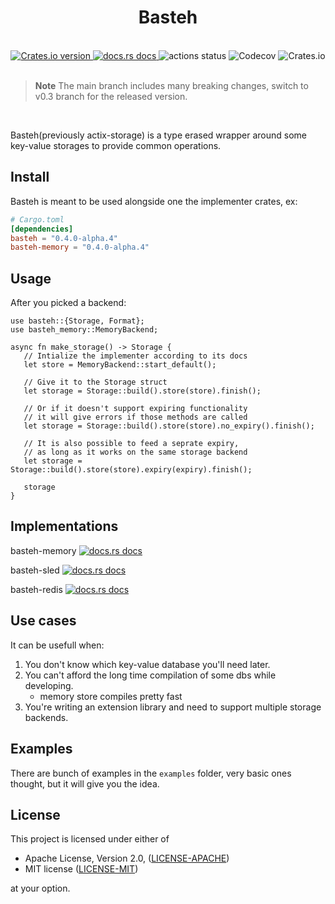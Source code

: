 <h1 align="center">Basteh</h1>
<br />

<div align="center">
  <a href="https://crates.io/crates/basteh">
    <img src="https://img.shields.io/crates/v/basteh.svg?style=flat-square"
    alt="Crates.io version" />
  </a>
  <a href="https://docs.rs/basteh">
    <img src="https://img.shields.io/badge/docs-latest-blue.svg?style=flat-square"
      alt="docs.rs docs" />
  </a>
  <img src="https://img.shields.io/github/actions/workflow/status/pooyamb/basteh/storage.yml?style=flat-square" alt="actions status" />
  <img alt="Codecov" src="https://img.shields.io/codecov/c/github/pooyamb/basteh?style=flat-square">
  <img alt="Crates.io" src="https://img.shields.io/crates/l/basteh?style=flat-square">
</div>

<br>

> **Note** The main branch includes many breaking changes, switch to v0.3 branch for the released version.

<br>

Basteh(previously actix-storage) is a type erased wrapper around some key-value storages to provide common operations.

## Install

Basteh is meant to be used alongside one the implementer crates, ex:

```toml
# Cargo.toml
[dependencies]
basteh = "0.4.0-alpha.4"
basteh-memory = "0.4.0-alpha.4"
```

## Usage

After you picked a backend:

```rust,ignore
use basteh::{Storage, Format};
use basteh_memory::MemoryBackend;

async fn make_storage() -> Storage {
   // Intialize the implementer according to its docs
   let store = MemoryBackend::start_default();

   // Give it to the Storage struct
   let storage = Storage::build().store(store).finish();

   // Or if it doesn't support expiring functionality
   // it will give errors if those methods are called
   let storage = Storage::build().store(store).no_expiry().finish();

   // It is also possible to feed a seprate expiry,
   // as long as it works on the same storage backend
   let storage = Storage::build().store(store).expiry(expiry).finish();
   
   storage
}
```

## Implementations

basteh-memory
<a href="https://docs.rs/basteh-memory">
<img src="https://img.shields.io/badge/docs-latest-blue.svg?style=flat-square"
      alt="docs.rs docs" />
</a>

basteh-sled
<a href="https://docs.rs/basteh-sled">
<img src="https://img.shields.io/badge/docs-latest-blue.svg?style=flat-square"
      alt="docs.rs docs" />
</a>

basteh-redis
<a href="https://docs.rs/basteh-redis">
<img src="https://img.shields.io/badge/docs-latest-blue.svg?style=flat-square"
      alt="docs.rs docs" />
</a>

## Use cases

It can be usefull when:

1. You don't know which key-value database you'll need later.
2. You can't afford the long time compilation of some dbs while developing.
   - memory store compiles pretty fast
3. You're writing an extension library and need to support multiple storage backends.

## Examples

There are bunch of examples in the `examples` folder, very basic ones thought, but it will give you the idea.

## License

This project is licensed under either of

- Apache License, Version 2.0, ([LICENSE-APACHE](LICENSE-APACHE))
- MIT license ([LICENSE-MIT](LICENSE-MIT))

at your option.
